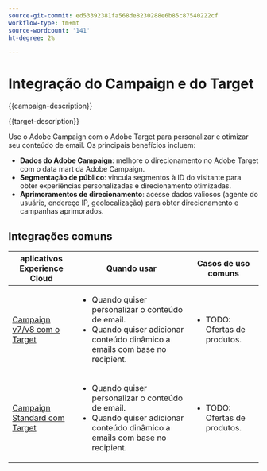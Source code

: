 ```yaml
---
source-git-commit: ed53392381fa568de8230288e6b85c87540222cf
workflow-type: tm+mt
source-wordcount: '141'
ht-degree: 2%

---
```



# Integração do Campaign e do Target

{{campaign-description}}

{{target-description}}

Use o Adobe Campaign com o Adobe Target para personalizar e otimizar seu conteúdo de email. Os principais benefícios incluem:

+ **Dados do Adobe Campaign**: melhore o direcionamento no Adobe Target com o data mart da Adobe Campaign.
+ **Segmentação de público**: vincula segmentos à ID do visitante para obter experiências personalizadas e direcionamento otimizadas.
+ **Aprimoramentos de direcionamento**: acesse dados valiosos (agente do usuário, endereço IP, geolocalização) para obter direcionamento e campanhas aprimorados.

## Integrações comuns

<table>
    <thead>
        <tr>
            <th>aplicativos Experience Cloud</th>
            <th>Quando usar</th>
            <th>Casos de uso comuns</th>
        </tr>
    </thead>
    <tbody>
        <tr>
            <td><a href="https://experienceleague.adobe.com/docs/campaign-classic-learn/tutorials/integrating/target-integration.html" target="_blank" rel="noreferrer">Campaign v7/v8 com o Target</a></td>
            <td>
                <ul>
                    <li>Quando quiser personalizar o conteúdo de email.</li>
                    <li>Quando quiser adicionar conteúdo dinâmico a emails com base no recipient.</li>
                </ul>
            </td>
            <td>
              <ul>
                <li>TODO: Ofertas de produtos.</li>
              </ul>
            </td>
        </tr>     
        <tr>
            <td><a href="https://experienceleague.adobe.com/docs/target/using/integrate/campaign-and-target.html" target="_blank" rel="noreferrer">Campaign Standard com Target</a></td>
            <td>
                <ul>
                    <li>Quando quiser personalizar o conteúdo de email.</li>
                    <li>Quando quiser adicionar conteúdo dinâmico a emails com base no recipient.</li>
                </ul>
            </td>
            <td>
              <ul>
                <li>TODO: Ofertas de produtos.</li>
              </ul>
            </td>
        </tr>                  
    </tbody>          
</table>

